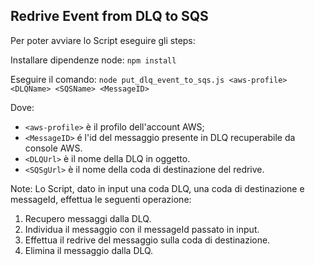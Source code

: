 ## Redrive Event from DLQ to SQS

Per poter avviare lo Script eseguire gli steps:

Installare dipendenze node:
`npm install`

Eseguire il comando:
`node put_dlq_event_to_sqs.js <aws-profile> <DLQName> <SQSName> <MessageID>`

Dove:
- `<aws-profile>` è il profilo dell'account AWS;
- `<MessageID>` é l'id del messaggio presente in DLQ recuperabile da console AWS.
- `<DLQUrl>` è il nome della DLQ in oggetto.
- `<SQSgUrl>` è il nome della coda di destinazione del redrive.

Note: 
Lo Script, dato in input una coda DLQ, una coda di destinazione e messageId, effettua le seguenti operazione:
1) Recupero messaggi dalla DLQ.
2) Individua il messaggio con il messageId passato in input.
3) Effettua il redrive del messaggio sulla coda di destinazione.
4) Elimina il messaggio dalla DLQ.
